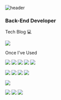 ![header](https://capsule-render.vercel.app/api?type=waving&color=auto&height=300&section=header&text=EpsteinKim`s%20Github&fontSize=60)

### Back-End Developer

Tech Blog 💻

<a href="https://velog.io/@yskim9718"><img src="https://img.shields.io/badge/Velog-20C997?style=flat-square&logo=Velog&logoColor=white&link=https://velog.io/@yskim9718"/></a>

Once I've Used

<!-- 프론트 -->

<img src="https://img.shields.io/badge/HTML5-E34F26?style=flat-square&logo=HTML5&logoColor=white"/> <img src="https://img.shields.io/badge/CSS3-1572B6?style=flat-square&logo=CSS3&logoColor=white"/>
<img src="https://img.shields.io/badge/JavaScript-F7DF1E?style=flat-square&logo=JavaScript&logoColor=black"/> 
<img src="https://img.shields.io/badge/Bootstrap-7952B3?style=flat-square&logo=Bootstrap&logoColor=white"/>
<img src="https://img.shields.io/badge/Vue.js-4F808D?style=flat-square&logo=Vue.js&logoColor=black"/>

<!-- 자바 -->

<img src="https://img.shields.io/badge/Java-007396?style=flat-square&logo=Java&logoColor=white"/> <img src="https://img.shields.io/badge/Thymeleaf-005F0F?style=flat-square&logo=Thymeleaf&logoColor=white"/>
<img src="https://img.shields.io/badge/Spring-6DB33F?style=flat-square&logo=Spring&logoColor=white"/>
<img src="https://img.shields.io/badge/Spring Boot-6DB33F?style=flat-square&logo=Spring Boot&logoColor=white"/>

<!-- 파이썬 -->

<img src="https://img.shields.io/badge/Python-3776AB?style=flat-square&logo=Python&logoColor=white"/>

<!-- DB -->

<img src="https://img.shields.io/badge/Oracle Cloud DB-F80000?style=flat-square&logo=Oracle&logoColor=white"/> <img src="https://img.shields.io/badge/AWS EC2-232F3E?style=flat-square&logo=Amazon AWS&logoColor=white"/>
<img src="https://img.shields.io/badge/MySQL-4479A1?style=flat-square&logo=MySQL&logoColor=white"/>
